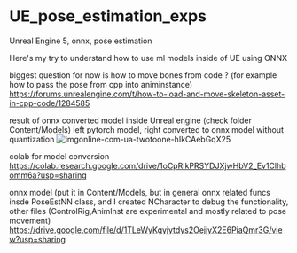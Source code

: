 # UE_pose_estimation_exps
Unreal Engine 5, onnx, pose estimation

Here's my try to understand how to use ml models inside of UE using ONNX 

biggest question for now is how to move bones from code ? (for example how to pass the pose from cpp into animinstance)
https://forums.unrealengine.com/t/how-to-load-and-move-skeleton-asset-in-cpp-code/1284585

result of onnx converted model inside Unreal engine (check folder Content/Models)
left pytorch model, right converted to onnx model without quantization 
![imgonline-com-ua-twotoone-hIkCAebGqX25](https://github.com/tempdeltavalue/UE_pose_estimation_exps/assets/36921178/3e54d845-e5e5-4a86-90e3-e2c8a441d723)

colab for model conversion 
https://colab.research.google.com/drive/1oCpRIkPRSYDJXjwHbV2_Ev1Clhbomm6a?usp=sharing

onnx model (put it in Content/Models, but in general onnx related funcs insde PoseEstNN class, and I created NCharacter to debug the functionality, other files (ControlRig,AnimInst are experimental and mostly related to pose movement)
https://drive.google.com/file/d/1TLeWyKgyjytdys2OejjyX2E6PiaQmr3G/view?usp=sharing

